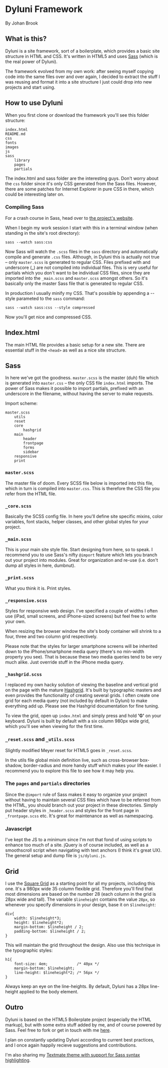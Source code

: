 # Dyluni Framework

By Johan Brook

## What is this?

Dyluni is a site framework, sort of a boilerplate, which provides a basic site structure in HTML and CSS. It's written in HTML5 and uses [Sass](http://sass-lang.com "Sass") (which is the real power of Dyluni). 

The framework evolved from my own work: after seeing myself copying code into the same files over and over again, I decided to extract the stuff I was reusing and format it into a site structure I just could drop into new projects and start using. 

## How to use Dyluni

When you first clone or download the framework you'll see this folder structure:

	index.html
	README.md
	css
	fonts
	images
	js
	sass
		library
		pages
		partials

The index.html and sass folder are the interesting guys. Don't worry about the `css` folder since it's only CSS generated from the Sass files. However, there are some patches for Internet Explorer in pure CSS in there, which could be interesting later on.

### Compiling Sass

For a crash course in Sass, head over to [the project's website](http://sass-lang.com/tutorial.html).

When I begin my work session I start with this in a terminal window (when standing in the site's root directory):

	sass --watch sass:css

Now Sass will watch the `.scss` files in the `sass` directory and automatically compile and generate `.css` files. Although, in Dyluni this is actually not true – only `master.scss` is generated to regular CSS. Files prefixed with and underscore (_) are not compiled into individual files. This is very useful for partials which you don't want to be individual CSS files, since they are imported into the `_main.scss` and `master.scss` amongst others. So it's basically only the master Sass file that is generated to regular CSS.

In production I usually minify my CSS. That's possible by appending a --style parameted to the `sass` command:

	sass --watch sass:css --style compressed

Now you'll get nice and compressed CSS.

## Index.html

The main HTML file provides a basic setup for a new site. There are essential stuff in the `<head>` as well as a nice site structure. 
	
## Sass

In here we've got the goodness. `master.scss` is the master (duh) file which is generated into `master.css` – the only CSS file `index.html` imports. The power of Sass makes it possible to import partials, prefixed with an underscore in the filename, without having the server to make requests. 

Import scheme:

	master.scss
		utils
		reset
		core
			hashgrid
		main
			header
			frontpage
			forms
			sidebar
		responsive
		print
	

### `master.scss`

The master file of doom. Every SCSS file below is imported into this file, which in turn is compiled into `master.css`. This is therefore the CSS file you refer from the HTML file. 


### `_core.scss`

Basically the SCSS config file. In here you'll define site specific mixins, color variables, font stacks, helper classes, and other global styles for your project. 

### `_main.scss`

This is your main site style file. Start designing from here, so to speak. I recommend you to use Sass's nifty `@import` feature which lets you branch out your project into modules. Great for organization and re-use (i.e. don't dump all styles in here, dumbnut).

### `_print.scss`

What you think it is. Print styles.

### `_responsive.scss`

Styles for responsive web design. I've specified a couple of widths I often use (iPad, small screens, and iPhone-sized screens) but feel free to write your own. 

When resizing the browser window the site's body container will shrink to a four, three and two column grid respectively. 

Please note that the styles for larger smartphone screens will be inherited down to the iPhone/smartphone media query (there's no min-width property you see). That is because these two media queries tend to be very much alike. Just override stuff in the iPhone media query.


### `_hashgrid.scss`

I replaced my own hacky solution of viewing the baseline and vertical grid on the page with the mature [Hashgrid](http://hashgrid.com). It's built by typographic masters and even provides the functionality of creating several grids. I often create one grid for each media query (not included by default in Dyluni) to make everything add up. Please see the Hashgrid documentation for fine tuning. 

To view the grid, open up `index.html` and simply press and hold **'G'** on your keyboard. Dyluni is built by default with a six column 980px wide grid, which you'll see when viewing for the first time.

### `_reset.scss` and `_utils.scss`

Slightly modified Meyer reset for HTML5 goes in `_reset.scss`. 

In the utils file global mixin definition live, such as cross-browser box-shadow, border-radius and more handy stuff which makes your life easier. I recommend you to explore this file to see how it may help you.

### The `pages` and `partials` directories

Since the `@import` rule of Sass makes it easy to organize your project without having to maintain several CSS files which have to be referred from the HTML, you should branch out your project in these directories. Simply put header styles in `_header.scss` and styles for the front page in `_frontpage.scss` etc. It's great for maintenance as well as namespacing.

### Javascript

I've kept the JS to a minimum since I'm not that fond of using scripts to enhance too much of a site. jQuery is of course included, as well as a smoothscroll script when navigating with text anchors (I think it's great UX). The general setup and dump file is `js/dyluni.js`.


## Grid

I use the [Square Grid](http://thesquaregrid.com/) as a starting point for all my projects, including this one. It's a 980px wide 35 column flexible grid. Therefore you'll find that most dimensions are based on the number 28 (each column in the grid is 28px wide and tall). The variable `$lineheight` contains the value `28px`, so whenever you specify dimensions in your design, base it on `$lineheight`:

	div{
		width: $lineheight*3;
		height: $lineheight*2;
		margin-bottom: $lineheight / 2;
		padding-bottom: $lineheight / 2;
	}

This will maintain the grid throughout the design. Also use this technique in the typographic styles:

	h1{
		font-size: 4em;				/* 40px */
		margin-bottom: $lineheight;
		line-height: $lineheight*2;	/* 56px */
	}

Always keep an eye on the line-heights. By default, Dyluni has a 28px line-height applied to the body element.


## Outro

Dyluni is based on the HTML5 Boilerplate project (especially the HTML markup), but with some extra stuff added by me, and of course powered by Sass. Feel free to fork or get in touch with me [here](http://johanbrook.com "Contact"). 

I plan on constantly updating Dyluni according to current best practices, and I once again happily recieve suggestions and contributions.

I'm also sharing my [Textmate theme with support for Sass syntax highlighting](https://github.com/johanbrook/dyluni-textmate-theme).